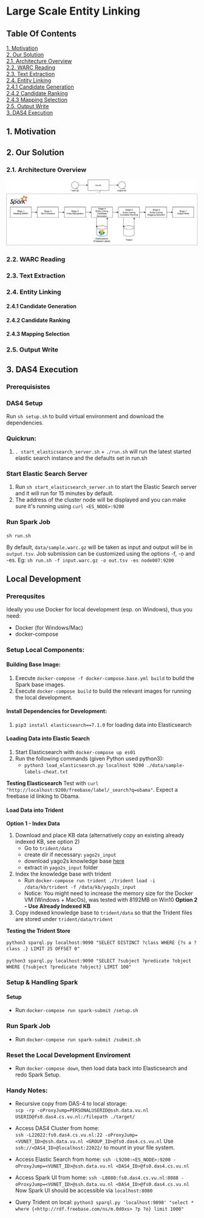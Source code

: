 # Large Scale Entity Linking

## Table Of Contents

[1. Motivation](#1-motivation)  
[2. Our Solution](#2-our-solution)  
[2.1. Architecture Overview](#21-architecture-overview)  
[2.2. WARC Reading](#22-warc-reading)  
[2.3. Text Extraction](#23-text-extraction)  
[2.4. Entity Linking](#24-entity-linking)  
[2.4.1 Candidate Generation](#241-candidate-generation)  
[2.4.2 Candidate Ranking](#242-candidate-ranking)  
[2.4.3 Mapping Selection](#243-mapping-selection)  
[2.5. Output Write](#25-output-write)  
[3. DAS4 Execution](#3-das4-execution)  

## 1. Motivation

## 2. Our Solution

### 2.1. Architecture Overview

![image](/docs/overview.svg)

### 2.2. WARC Reading
### 2.3. Text Extraction
### 2.4. Entity Linking
#### 2.4.1 Candidate Generation
#### 2.4.2 Candidate Ranking
#### 2.4.3 Mapping Selection
### 2.5. Output Write

## 3. DAS4 Execution

### Prerequisistes

### DAS4 Setup

Run `sh setup.sh` to build virtual environment and download the dependencies.

### Quickrun:

1. `. start_elasticsearch_server.sh` + `./run.sh` will run the latest started elastic search instance and the defaults set in run.sh

### Start Elastic Search Server

1. Run `sh start_elasticsearch_server.sh` to start the Elastic Search server and it will run for 15 minutes by default.
2. The address of the cluster node will be displayed and you can make sure it's running using `curl <ES_NODE>:9200`

### Run Spark Job

`sh run.sh`

By default, `data/sample.warc.gz` will be taken as input and output will be in `output.tsv`. Job submission can be customized using the options -f, -o and -es.
Eg: `sh run.sh -f input.warc.gz -o out.tsv -es node007:9200`

## Local Development

### Prerequsites

Ideally you use Docker for local development (esp. on Windows), thus you need:
- Docker (for Windows/Mac)
- docker-compose

### Setup Local Components:

#### Building Base Image:

1. Execute `docker-compose -f docker-compose.base.yml build` to build the Spark base images.
2. Execute `docker-compose build` to build the relevant images for running the local development.

#### Install Dependencies for Development:

1. `pip3 install elasticsearch==7.1.0` for loading data into Elasticsearch

#### Loading Data into Elastic Search

1. Start Elasticsearch with `docker-compose up es01`
2. Run the following commands (given Python used python3):
    - `python3 load_elasticsearch.py localhost 9200 ./data/sample-labels-cheat.txt`

**Testing Elasticsearch**
Test with `curl "http://localhost:9200/freebase/label/_search?q=obama"`. Expect a freebase id linking to Obama.

#### Load Data into Trident

**Option 1 - Index Data**
1. Download and place KB data (alternatively copy an existing already indexed KB, see option 2)
    - Go to `trident/data`
    - create dir if necessary: `yago2s_input`
    - download yago2s knowledge base [here](https://www.mpi-inf.mpg.de/departments/databases-and-information-systems/research/yago-naga/yago/archive/)
    - extract in `yago2s_input` folder
2. Index the knowledge base with trident
    - Run `docker-compose run trident ./trident load -i /data/kb/trident -f /data/kb/yago2s_input`
    - Notice: You might need to increase the memory size for the Docker VM (Windows + MacOs), was tested with 8192MB on Win10
**Option 2 - Use Already Indexed KB**
1. Copy indexed knowledge base to `trident/data` so that the Trident files are stored under `trident/data/trident`

**Testing the Trident Store**

```
python3 sparql.py localhost:9090 "SELECT DISTINCT ?class WHERE {?s a ?class .} LIMIT 25 OFFSET 0"

python3 sparql.py localhost:9090 "SELECT ?subject ?predicate ?object WHERE {?subject ?predicate ?object} LIMIT 100"
```

### Setup & Handling Spark

#### Setup

- Run `docker-compose run spark-submit /setup.sh`

### Run Spark Job

- Run `docker-compose run spark-submit /submit.sh`

### Reset the Local Development Enviroment

- Run `docker-compose down`, then load data back into Elasticsearch and redo Spark Setup.

### Handy Notes:

- Recursive copy from DAS-4 to local storage:  
  `scp -rp -oProxyJump=PERSONALUSERID@ssh.data.vu.nl USERID@fs0.das4.cs.vu.nl:/filepath ./target/`

- Access DAS4 Cluster from home:   
   `ssh -L22022:fs0.das4.cs.vu.nl:22 -oProxyJump=<VUNET_ID>@ssh.data.vu.nl <GROUP_ID>@fs0.das4.cs.vu.nl`
   Use `ssh://<DAS4_ID>@localhost:22022/` to mount in your file system.

- Access Elastic Search from home:
    `ssh -L9200:<ES_NODE>:9200 -oProxyJump=<VUNET_ID>@ssh.data.vu.nl <DAS4_ID>@fs0.das4.cs.vu.nl`
    
- Access Spark UI from home:
    `ssh -L8080:fs0.das4.cs.vu.nl:8088 -oProxyJump=<VUNET_ID>@ssh.data.vu.nl <DAS4_ID>@fs0.das4.cs.vu.nl`
    Now Spark UI should be accessible via `localhost:8080`
- Query Trident on local:
    `python3 sparql.py 'localhost:9090' "select * where {<http://rdf.freebase.com/ns/m.0d0xs> ?p ?o} limit 1000"`

